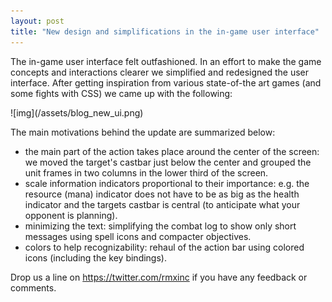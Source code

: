```yaml
---
layout: post
title: "New design and simplifications in the in-game user interface"
---
```


The in-game user interface felt outfashioned. In an effort to make the game
concepts and interactions clearer we simplified and redesigned the user
interface. After getting inspiration from various state-of-the art games (and
some fights with CSS) we came up with the following:

<span class="center">
  <span class="shadow">
![img](/assets/blog_new_ui.png)
  </span>
</span>

The main motivations behind the update are summarized below:

- the main part of the action takes place around the center of the screen: we
  moved the target's castbar just below the center and grouped the unit frames
  in two columns in the lower third of the screen.
- scale information indicators proportional to their importance: e.g. the
  resource (mana) indicator does not have to be as big as the health indicator
  and the targets castbar is central (to anticipate what your opponent is
  planning).
- minimizing the text: simplifying the combat log to show only short messages
  using spell icons and compacter objectives.
- colors to help recognizability: rehaul of the action bar using colored icons
  (including the key bindings).

Drop us a line on https://twitter.com/rmxinc if you have any feedback or
comments.
